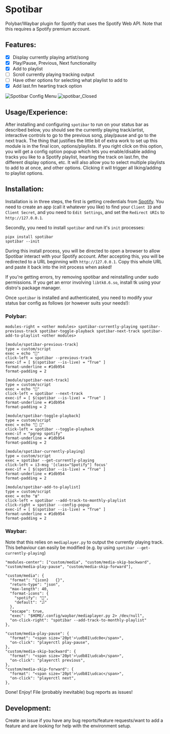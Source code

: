 # Spotibar

  Polybar/Waybar plugin for Spotify that uses the Spotify Web API. Note that
  this requires a Spotify premium account.

## Features:
  - [x] Display currently playing artist/song
  - [x] Play/Pause, Previous, Next functionality
  - [x] Add to playlist
  - [ ] Scroll currently playing tracking output
  - [ ] Have other options for selecting what playlist to add to
  - [x] Add last.fm hearting track option

![Spotibar Config Menu](https://user-images.githubusercontent.com/2671067/111181822-42feeb00-85a6-11eb-820e-585864233923.png)
![spotibar_Closed](https://user-images.githubusercontent.com/2671067/111181789-3aa6b000-85a6-11eb-8511-da536700438a.png)

## Usage/Experience:
  After installing and configuring `spotibar` to run on your status bar as
described below, you should see the currently playing track/artist, interactive
controls to go to the previous song, play/pause and go to the next track. The
thing that justifies the little bit of extra work to set up this module is in
the final icon, options/playlists. If you right click on this option, you will
get a config option popup which lets you enable/disable adding tracks you like
to a Spotify playlist, hearting the track on last.fm, the different display
options, etc. It will also allow you to select multiple playlists to add to at
once, and other options. Clicking it will trigger all liking/adding to playlist
options.

## Installation:
  Installation is in three steps, the first is getting credentials from [Spotify](https://developer.spotify.com/dashboard/applications). You need to create an app (call it whatever you like) to find your `Client ID` and `Client Secret`, and you need to `Edit Settings`, and set the `Redirect URIs` to `http://127.0.0.1`.

  Secondly, you need to install `spotibar` and run it's `init` processes:
```
pipx install spotibar
spotibar --init
```

  During this install process, you will be directed to open a browser to allow Spotibar interact with your Spotify account. After accepting this, you will be redirected to a URL beginning with `http://127.0.0.1`. Copy this whole URL and paste it back into the init process when asked!

  If you're getting errors, try removing spotibar and reinstalling under sudo permissions. If you get an error involving `libtk8.6.so`, install tk using your distro's package manager.

  Once `spotibar` is installed and authenticated, you need to modify your status bar config as follows (or however suits your needs!):

### Polybar:
```
modules-right = <other modules> spotibar-currently-playing spotibar-previous-track spotibar-toggle-playback spotibar-next-track spotibar-add-to-playlist <other modules>

[module/spotibar-previous-track]
type = custom/script
exec = echo ""
click-left = spotibar --previous-track
exec-if = [ $(spotibar --is-live) = "True" ]
format-underline = #1db954
format-padding = 2

[module/spotibar-next-track]
type = custom/script
exec = echo ""
click-left = spotibar --next-track
exec-if = [ $(spotibar --is-live) = "True" ]
format-underline = #1db954
format-padding = 2

[module/spotibar-toggle-playback]
type = custom/script
exec = echo " "
click-left = spotibar --toggle-playback
exec-if = "pgrep spotify"
format-underline = #1db954
format-padding = 2

[module/spotibar-currently-playing]
type = custom/script
exec = spotibar --get-currently-playing
click-left = i3-msg '[class="Spotify"] focus'
exec-if = [ $(spotibar --is-live) = "True" ]
format-underline = #1db954
format-padding = 2

[module/spotibar-add-to-playlist]
type = custom/script
exec = echo "≣"
click-left = spotibar --add-track-to-monthly-playlist
click-right = spotibar --config-popup
exec-if = [ $(spotibar --is-live) = "True" ]
format-underline = #1db954
format-padding = 2
```

### Waybar:
Note that this relies on `mediaplayer.py` to output the currently playing track. This behaviour can easily be modified (e.g. by using `spotibar --get-currently-playing`)

```
"modules-center": ["custom/media", "custom/media-skip-backward", "custom/media-play-pause", "custom/media-skip-forward"],

"custom/media": {
  "format": "{icon}   {}",
  "return-type": "json",
  "max-length": 40,
  "format-icons": {
    "spotify": "",
    "default": "🎜"
  },
  "escape": true,
  "exec": "$HOME/.config/waybar/mediaplayer.py 2> /dev/null",
  "on-click-right": "spotibar --add-track-to-monthly-playlist"
},

"custom/media-play-pause": {
  "format": "<span size='20pt'>\udb81\udc0e</span>",
  "on-click": "playerctl play-pause",
},
"custom/media-skip-backward": {
  "format": "<span size='20pt'>\udb81\udcab</span>",
  "on-click": "playerctl previous",
},
"custom/media-skip-forward": {
  "format": "<span size='20pt'>\udb81\udcac</span>",
  "on-click": "playerctl next",
},

```

  Done! Enjoy! File (probably inevitable) bug reports as issues!

## Development:
  Create an issue if you have any bug reports/feature requests/want to add a feature and are looking for help with the environment setup.
